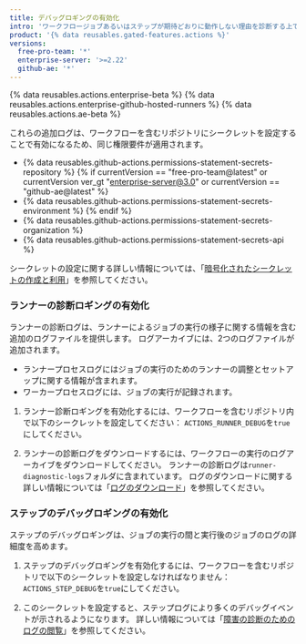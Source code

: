 ```yaml
---
title: デバッグロギングの有効化
intro: 'ワークフロージョブあるいはステップが期待どおりに動作しない理由を診断する上で、十分な詳細がワークフローのログになかった場合、追加のデバッグロギングを有効化できます。'
product: '{% data reusables.gated-features.actions %}'
versions:
  free-pro-team: '*'
  enterprise-server: '>=2.22'
  github-ae: '*'
---
```


{% data reusables.actions.enterprise-beta %}
{% data reusables.actions.enterprise-github-hosted-runners %}
{% data reusables.actions.ae-beta %}

これらの追加ログは、ワークフローを含むリポジトリにシークレットを設定することで有効になるため、同じ権限要件が適用されます。

- {% data reusables.github-actions.permissions-statement-secrets-repository %}
{% if currentVersion == "free-pro-team@latest" or currentVersion ver_gt "enterprise-server@3.0" or currentVersion == "github-ae@latest" %}
- {% data reusables.github-actions.permissions-statement-secrets-environment %}
{% endif %}
- {% data reusables.github-actions.permissions-statement-secrets-organization %}
- {% data reusables.github-actions.permissions-statement-secrets-api %}

シークレットの設定に関する詳しい情報については、「[暗号化されたシークレットの作成と利用](/actions/automating-your-workflow-with-github-actions/creating-and-using-encrypted-secrets)」を参照してください。

### ランナーの診断ロギングの有効化

ランナーの診断ログは、ランナーによるジョブの実行の様子に関する情報を含む追加のログファイルを提供します。 ログアーカイブには、2つのログファイルが追加されます。

* ランナープロセスログにはジョブの実行のためのランナーの調整とセットアップに関する情報が含まれます。
* ワーカープロセスログには、ジョブの実行が記録されます。

1. ランナー診断ロギングを有効化するには、ワークフローを含むリポジトリ内で以下のシークレットを設定してください： `ACTIONS_RUNNER_DEBUG`を`true`にしてください。

1. ランナーの診断ログをダウンロードするには、ワークフローの実行のログアーカイブをダウンロードしてください。 ランナーの診断ログは`runner-diagnostic-logs`フォルダに含まれています。 ログのダウンロードに関する詳しい情報については「[ログのダウンロード](/actions/managing-workflow-runs/using-workflow-run-logs/#downloading-logs)」を参照してください。

### ステップのデバッグロギングの有効化

ステップのデバッグロギングは、ジョブの実行の間と実行後のジョブのログの詳細度を高めます。

1. ステップのデバッグロギングを有効化するには、ワークフローを含むリポジトリで以下のシークレットを設定しなければなりません： `ACTIONS_STEP_DEBUG`を`true`にしてください。

1. このシークレットを設定すると、ステップログにより多くのデバッグイベントが示されるようになります。 詳しい情報については「[障害の診断のためのログの閲覧](/actions/managing-workflow-runs/using-workflow-run-logs/#viewing-logs-to-diagnose-failures)」を参照してください。
